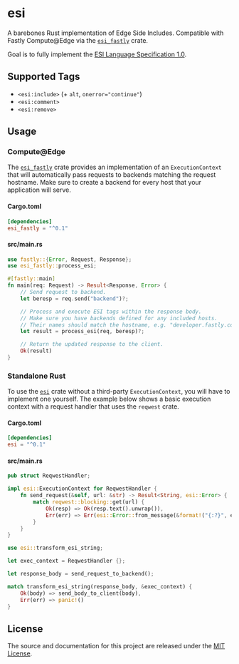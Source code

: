 # esi

A barebones Rust implementation of Edge Side Includes. Compatible with Fastly Compute@Edge via the [`esi_fastly`](https://docs.rs/esi_fastly) crate.

Goal is to fully implement the [ESI Language Specification 1.0](https://www.w3.org/TR/esi-lang/).

## Supported Tags

- `<esi:include>` (+ `alt`, `onerror="continue"`)
- `<esi:comment>`
- `<esi:remove>`

## Usage

### Compute@Edge

The [`esi_fastly`](https://docs.rs/esi_fastly) crate provides an implementation of an `ExecutionContext` that will automatically pass requests to backends matching the request hostname. Make sure to create a backend for every host that your application will serve.

#### Cargo.toml

```toml
[dependencies]
esi_fastly = "^0.1"
```

#### src/main.rs

```rust
use fastly::{Error, Request, Response};
use esi_fastly::process_esi;

#[fastly::main]
fn main(req: Request) -> Result<Response, Error> {
    // Send request to backend.
    let beresp = req.send("backend")?;

    // Process and execute ESI tags within the response body.
    // Make sure you have backends defined for any included hosts.
    // Their names should match the hostname, e.g. "developer.fastly.com"
    let result = process_esi(req, beresp)?;

    // Return the updated response to the client.
    Ok(result)
}
```


### Standalone Rust

To use the [`esi`](https://docs.rs/esi) crate without a third-party `ExecutionContext`, you will have to implement one yourself. The example below shows a basic execution context with a request handler that uses the `reqwest` crate.

#### Cargo.toml

```toml
[dependencies]
esi = "^0.1"
```

#### src/main.rs

```rust
pub struct ReqwestHandler;

impl esi::ExecutionContext for ReqwestHandler {
    fn send_request(&self, url: &str) -> Result<String, esi::Error> {
        match reqwest::blocking::get(url) {
            Ok(resp) => Ok(resp.text().unwrap()),
            Err(err) => Err(esi::Error::from_message(&format!("{:?}", err)))
        }
    }
}
```


```rust
use esi::transform_esi_string;

let exec_context = ReqwestHandler {};

let response_body = send_request_to_backend();

match transform_esi_string(response_body, &exec_context) {
    Ok(body) => send_body_to_client(body),
    Err(err) => panic!()
}
```

## License

The source and documentation for this project are released under the [MIT License](LICENSE).

